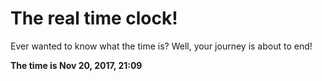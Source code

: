 # The real time clock!

Ever wanted to know what the time is? Well, your journey is about to end!

**The time is Nov 20, 2017, 21:09**